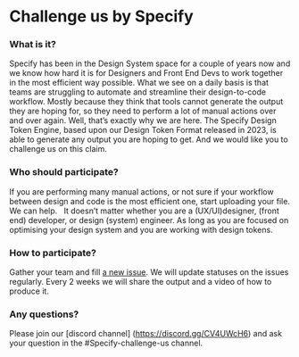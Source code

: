 # Challenge us by Specify

### What is it?
Specify has been in the Design System space for a couple of years now and we know how hard it is for Designers and Front End Devs to work together in the most efficient way possible. What we see on a daily basis is that teams are struggling to automate and streamline their design-to-code workflow. Mostly because they think that tools cannot generate the output they are hoping for, so they need to perform a lot of manual actions over and over again. Well, that’s exactly why we are here. The Specify Design Token Engine, based upon our Design Token Format released in 2023, is able to generate any output you are hoping to get. And we would like you to challenge us on this claim. 

### Who should participate?
If you are performing many manual actions, or not sure if your workflow between design and code is the most efficient one, start uploading your file. We can help.   It doesn’t matter whether you are a (UX/UI)designer, (front end) developer, or design (system) engineer. As long as you are focused on optimising your design system and you are working with design tokens. 

### How to participate?

Gather your team and fill [a new issue](https://github.com/Specifyapp/specify-challenge-us/issues/new).
We will update statuses on the issues regularly. Every 2 weeks we will share the output and a video of how to produce it. 

### Any questions?
Please join our [discord channel] (https://discord.gg/CV4UWcH6) and ask your question in the #Specify-challenge-us channel. 
